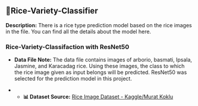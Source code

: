## 🤖Rice-Variety-Classifier 

**Description:** There is a rice type prediction model based on the rice images in the file. You can find all the details about the model here.

### Rice-Variety-Classifaction with ResNet50

* **Data File Note:** The data file contains images of arborio, basmati, Ipsala, Jasmine, and Karacadag rice. Using these images, the class to which the rice image given as input belongs will be predicted. ResNet50 was selected for the prediction model in this project.

* * **📊 Dataset Source:** [Rice Image Dataset - Kaggle/Murat Koklu](https://www.kaggle.com/datasets/muratkokludataset/rice-image-dataset)


